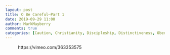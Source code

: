 ```yaml
---
layout: post
title: O Be Careful—Part 1
date: 2019-09-29 11:00
author: MarkMayberry
comments: true
categories: [Caution, Christianity, Discipleship, Distinctiveness, Obedience, Video, Sermon]
---
```

<!-- wp:core-embed/vimeo {"url":"https://vimeo.com/363353575","type":"video","providerNameSlug":"vimeo","className":"wp-embed-aspect-4-3 wp-has-aspect-ratio"} -->
<figure class="wp-block-embed-vimeo wp-block-embed is-type-video is-provider-vimeo wp-embed-aspect-4-3 wp-has-aspect-ratio"><div class="wp-block-embed__wrapper">
https://vimeo.com/363353575
</div></figure>
<!-- /wp:core-embed/vimeo -->
